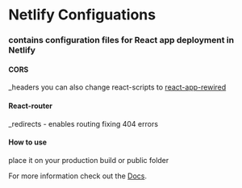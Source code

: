 # Netlify Configuations
### contains configuration files for React app deployment in Netlify

#### CORS
_headers
you can also change react-scripts to [react-app-rewired](https://github.com/timarney/react-app-rewired)

#### React-router
_redirects - enables routing fixing 404 errors

#### How to use
place it on your production build or public folder

For more information check out the [Docs](https://www.netlify.com/docs/headers-and-basic-auth/). 
